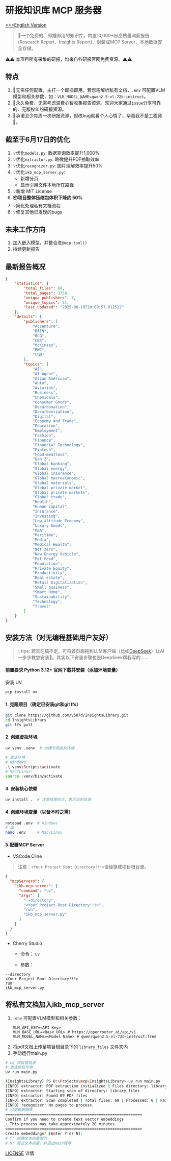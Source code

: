 # 研报知识库 MCP 服务器 

[>>>English Version](https://github.com/v587d/InsightsLibrary/blob/main/README.md)

>🍭一个免费的、即插即用的知识库。内置10,000+份高质量洞察报告(Research Report、Insights Report)、封装成MCP Server、本地数据安全存储。

⚠️⚠️ 本项目所有采集的研报，均来自各研报官网免费资源。⚠️⚠️
## 特点
1. 🍾无需任何配置，主打一个即插即用。若您需解析私有文档，`.env` 可配置VLM模型和相关参数，如：`VLM_MODEL_NAME=qwen2.5-vl-72b-instruct`。
2. 🦉永久免费，无需考虑浪费心智收集报告资源。欢迎大家通过`issue`分享可靠的、无版权纠纷研报资源。
3. 📢承诺至少每周一次研报资源，但改bug就看个人心情了，毕竟我不是工程师🤭。

## 截至于6月17日的优化
1. 💡优化`models.py`: 数据查询效率提升1,000%
2. 💡优化`extractor.py`: 略微提升PDF抽取效率
3. 💡优化`recognizer.py`: 图片理解效率提升50%
4. 💡优化`ikb_mcp_server.py`: 
   - 新增分页
   - 显示引用文件本地所在路径
5. 💡新增 MIT License
6. **📦项目整体压缩包体积下降约 50%**
7. 💡简化处理私有文档流程
8. 💡修复其他已发现的bugs

## 未来工作方向
1. 加入嵌入模型，并整合进`@mcp.tool()`
2. 持续更新报告

## 最新报告概况
```JSON
{
    "statistics": {
        "total_files": 69,
        "total_pages": 3758,
        "unique_publishers": 7,
        "unique_topics": 51,
        "last_updated": "2025-06-18T20:09:57.012512"
    },
    "details": {
        "publishers": [
            "Accenture",
            "BAIN",
            "BCG",
            "CBS",
            "McKinsey",
            "PWC",
            "亿欧"
        ],
        "topics": [
            "AI",
            "AI Agent",
            "Asian American",
            "Auto",
            "Aviation",
            "Business",
            "Chemicals",
            "Consumer Goods",
            "Decarbonation",
            "Decarbonization",
            "Digital",
            "Economy and Trade",
            "Education",
            "Employment",
            "Fashion",
            "Finance",
            "Financial Technology",
            "Fintech",
            "Food-meatless",
            "Gen Z",
            "Global banking",
            "Global energy",
            "Global insurance",
            "Global macroeconomic",
            "Global materials",
            "Global private market",
            "Global private markets",
            "Global trade",
            "Health",
            "Human capital",
            "Insurance",
            "Investing",
            "Low-altitude Economy",
            "Luxury Goods",
            "M&A",
            "Maritime",
            "Media",
            "Medical Health",
            "Net zero",
            "New Energy Vehicle",
            "Pet Food",
            "Population",
            "Private Equity",
            "Productivity",
            "Real estate",
            "Retail Digitalization",
            "Small business",
            "Smart Home",
            "Sustainability",
            "Technology",
            "Travel"
        ]
    }
}
```

## 安装方法（对无编程基础用户友好）

>💡tips: 若实在搞不定，可将该页面拖到LLM客户端（比如[DeepSeek](https://chat.deepseek.com/)）让AI一步步教您安装🦾。其实以下安装步骤也是DeepSeek帮我写的......

#### 前置要求  Python 3.12+ 官网下载并安装（添加环境变量）
    
安装 UV

```BASH
pip install uv
```
#### 1. 克隆项目（确定已安装git和git lfs）

```BASH
git clone https://github.com/v587d/InsightsLibrary.git
cd InsightsLibrary
git lfs pull
```

#### 2. 创建虚拟环境

```BASH
uv venv .venv  # 创建专用虚拟环境

# 激活环境
# Windows:
.\.venv\Scripts\activate
# Mac/Linux:
source .venv/bin/activate
```

#### 3. 安装核心依赖

```BASH
uv install .  # 注意结尾的点，表示当前目录
```

#### 4. 创建环境变量（以备不时之需）

```BASH
notepad .env  # Windows
# 或
nano .env     # Mac/Linux

```
#### 5.配置MCP Server

- VSCode.Cline
> 注意：`<Your Project Root Directory!!!>`请替换成项目根目录。
```json
{
  "mcpServers": {
    "ikb-mcp-server": {
      "command": "uv",
      "args": [
        "--directory",
        "<Your Project Root Directory!!!>", 
        "run",
        "ikb_mcp_server.py"
      ]
    }
  }
}
```
- Cherry Studio

    - 命令： `uv`

    - 参数： 
```text
--directory
<Your Project Root Directory!!!>
run
ikb_mcp_server.py
```

## 将私有文档加入ikb_mcp_server
1. `.env` 可配置VLM模型和相关参数：
    ```text
    VLM_API_KEY=<API Key>
    VLM_BASE_URL=<Base URL> # https://openrouter.ai/api/v1
    VLM_MODEL_NAME=<Model Name> # qwen/qwen2.5-vl-72b-instruct:free
    ```
2. 将pdf文档上传至项目根目录下的 `library_files` 文件夹内
3. 手动运行main.py

```Bash
# cd 项目根目录
# 激活虚拟环境
uv run main.py

(InsightsLibrary) PS D:\Projects\mcp\InsightsLibrary> uv run main.py
[INFO] extractor: PDF extraction initialized | Files directory: library_files | Pages directory: library_pages
[INFO] extractor: Starting scan of directory: library_files
[INFO] extractor: Found 69 PDF files
[INFO] extractor: Scan completed | Total files: 69 | Processed: 0 | Failed: 0
[INFO] recognizer: No pages to process.
# 已更新数据库
============================================================
Confirm if you need to create text vector embeddings
⚠️ This process may take approximately 20 minutes
============================================================
Create embeddings? (Enter Y or N): 
# Y: 创建文本向量索引
# N: 跳过文本向量，并退出main程序
```

[LICENSE](https://github.com/v587d/InsightsLibrary/blob/main/LICENSE) 详情




